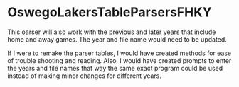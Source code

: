 # OswegoLakersTableParsersFHKY

This oarser will also work with the previous and later years that include home and away games. 
The year and file name would need to be updated. 

If I were to remake the parser tables, I would have created methods for ease of trouble shooting and reading.
Also, I would have created prompts to enter the years and file names that way the same exact program could be 
used instead of making minor changes for different years.
